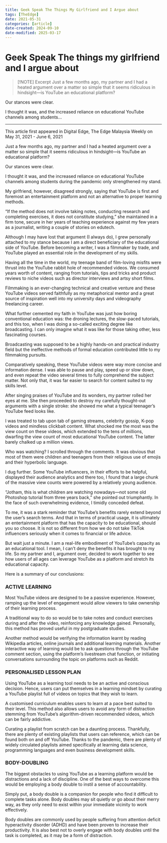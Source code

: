 ```yaml
---
title: Geek Speak The Things My Girlfriend and I Argue about
tags: [TheEdge]
date: 2021-05-31
categories: [article]
date-created: 2024-09-10
date-modified: 2025-03-17
---
```


# Geek Speak The things my girlfriend and I argue about

> [!NOTE] Excerpt
> Just a few months ago, my partner and I had a heated argument over a matter so simple that it seems ridiculous in hindsight—is YouTube an educational platform?

Our stances were clear.

I thought it was, and the increased reliance on educational YouTube channels among students…

---

This article first appeared in Digital Edge, The Edge Malaysia Weekly on May 31, 2021 - June 6, 2021

Just a few months ago, my partner and I had a heated argument over a matter so simple that it seems ridiculous in hindsight—is YouTube an educational platform?

Our stances were clear.

I thought it was, and the increased reliance on educational YouTube channels among students during the pandemic only strengthened my stand.

My girlfriend, however, disagreed strongly, saying that YouTube is first and foremost an entertainment platform and not an alternative to proper learning methods.

“If the method does not involve taking notes, conducting research and completing exercises, it does not constitute studying,” she maintained in a firm tone, secure in her years of teaching experience against my few years as a journalist, writing a couple of stories on edutech.

Although I may have lost that argument (I always do), I grew personally attached to my stance because I am a direct beneficiary of the educational side of YouTube. Before becoming a writer, I was a filmmaker by trade, and YouTube played an essential role in the development of my skills.

Having all the time in the world, my teenage band of film-loving misfits were thrust into the YouTube rabbit hole of recommended videos. We consumed years worth of content, ranging from tutorials, tips and tricks and product reviews to niche videos such as director interviews and artsy short films.

Filmmaking is an ever-changing technical and creative venture and these YouTube videos served faithfully as my metaphorical mentor and a great source of inspiration well into my university days and videography freelancing career.

What further cemented my faith in YouTube was just how boring conventional education was: the droning lectures, the slow-paced tutorials, and this too, when I was doing a so-called exciting degree like broadcasting. I can only imagine what it was like for those taking other, less fascinating courses.

Broadcasting was supposed to be a highly hands-on and practical industry field but the ineffective methods of formal education contributed little to my filmmaking pursuits.

Comparatively speaking, these YouTube videos were way more concise and information dense. I was able to pause and play, speed up or slow down, and even repeat the video several times to fully comprehend the subject matter. Not only that, it was far easier to search for content suited to my skills level.

After singing praises of YouTube and its wonders, my partner rolled her eyes at me. She then proceeded to destroy my carefully thought-out arguments with a single stroke: she showed me what a typical teenager’s YouTube feed looks like.

I was treated to tab upon tab of gaming streams, celebrity gossip, K-pop videos and mindless clickbait content. What shocked me the most was the view count on these videos, which extended to the tens of millions, dwarfing the view count of most educational YouTube content. The latter barely chalked up a million views.

Who was watching? I scrolled through the comments. It was obvious that most of them were children and teenagers from their religious use of emojis and their hyperbolic language.

I dug further. Some YouTube influencers, in their efforts to be helpful, displayed their audience analytics and there too, I found that a large chunk of the massive view counts were powered by a relatively young audience.

“Jotham, this is what children are watching nowadays—not some old Photoshop tutorial from three years back,” she pointed out triumphantly. In the face of such overwhelming evidence, I timidly conceded defeat.

To me, it was a stark reminder that YouTube’s benefits rarely extend beyond the user’s search terms. And that in terms of practical usage, it is ultimately an entertainment platform that has the capacity to be educational, should you so choose. It is not so different from how we do not take TikTok influencers seriously when it comes to financial or life advice.

But wait just a minute. I am a real-life embodiment of YouTube’s capacity as an educational tool. I mean, I can’t deny the benefits it has brought to my life. So my partner and I, argument over, decided to work together to see how users of all ages can leverage YouTube as a platform and stretch its educational capacity.

Here is a summary of our conclusions:

### ACTIVE LEARNING

Most YouTube videos are designed to be a passive experience. However, ramping up the level of engagement would allow viewers to take ownership of their learning process.

A traditional way to do so would be to take notes and conduct exercises during and after the video, reinforcing any knowledge gained. Personally, this method has proved useful in my postgraduate studies.

Another method would be verifying the information learnt by reading Wikipedia articles, online journals and additional learning materials. Another interactive way of learning would be to ask questions through the YouTube comment section, using the platform’s livestream chat function, or initiating conversations surrounding the topic on platforms such as Reddit.

### PERSONALISED LESSON PLAN

Using YouTube as a learning tool needs to be an active and conscious decision. Hence, users can put themselves in a learning mindset by curating a YouTube playlist full of videos on topics that they wish to learn.

A customised curriculum enables users to learn at a pace best suited to their level. This method also allows users to avoid any form of distraction stemming from YouTube’s algorithm-driven recommended videos, which can be fairly addictive.

Curating a playlist from scratch can be a daunting process. Thankfully, there are plenty of existing playlists that users can reference, which can be found both on and off YouTube. Thanks to the pandemic, there are plenty of widely circulated playlists aimed specifically at learning data science, programming languages and even business development skills.

### BODY-DOUBLING

The biggest obstacles to using YouTube as a learning platform would be distractions and a lack of discipline. One of the best ways to overcome this would be employing a body double to instil a sense of accountability.

Simply put, a body double is a companion for people who find it difficult to complete tasks alone. Body doubles may sit quietly or go about their merry way, as they only need to exist within your immediate vicinity to work effectively.

Body doubles are commonly used by people suffering from attention deficit hyperactivity disorder (ADHD) and have been proven to increase their productivity. It is also best not to overly engage with body doubles until the task is completed, as it may be a form of distraction.
